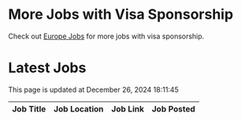 # More Jobs with Visa Sponsorship

Check out [Europe Jobs](https://github.com/sureshparimi/europejobs#latest-jobs) for more jobs with visa sponsorship.

# Latest Jobs

This page is updated at December 26, 2024 18:11:45

| Job Title | Job Location | Job Link | Job Posted |
| --- | --- | --- | --- |
